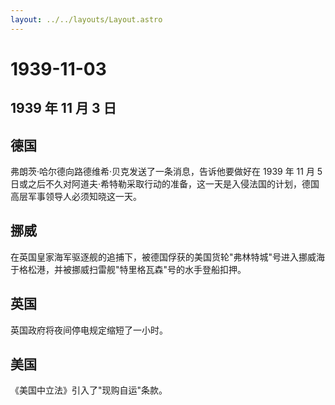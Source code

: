 ```yaml
---
layout: ../../layouts/Layout.astro
---
```


# 1939-11-03

## 1939 年 11 月 3 日

## 德国

弗朗茨·哈尔德向路德维希·贝克发送了一条消息，告诉他要做好在 1939 年 11 月
5
日或之后不久对阿道夫·希特勒采取行动的准备，这一天是入侵法国的计划，德国高层军事领导人必须知晓这一天。

## 挪威

在英国皇家海军驱逐舰的追捕下，被德国俘获的美国货轮"弗林特城"号进入挪威海于格松港，并被挪威扫雷舰"特里格瓦森"号的水手登船扣押。

## 英国

英国政府将夜间停电规定缩短了一小时。

## 美国

《美国中立法》引入了"现购自运"条款。